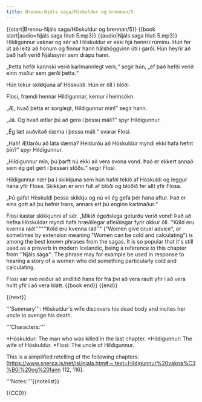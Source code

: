```yaml
---
title: Brennu-Njáls saga/Höskuldur og brennan/5
---
```


{{start|Brennu-Njáls saga/Höskuldur og brennan/5}}
{{book start|audio=Njáls saga hluti 5.mp3}}
{{audio|Njáls saga hluti 5.mp3}}
Hildigunnur vaknar og sér að Höskuldur er ekki hjá henni í rúminu. Hún fer út að leita að honum og finnur hann hálshöggvinn úti í garði. Hún heyrir að það hafi verið Njálssynir sem drápu hann.

„Þetta hefði kannski verið karlmannlegt verk,“ segir hún, „ef það hefði verið einn maður sem gerði þetta.“

Hún tekur skikkjuna af Höskuldi. Hún er öll í blóði.  

Flosi, frændi hennar Hildigunnar, kemur í heimsókn.

„Æ, hvað þetta er sorglegt, Hildigunnur mín!“ segir hann.

„Já. Og hvað ætlar þú að gera í þessu máli?“ spyr Hildigunnur.

„Ég læt auðvitað dæma í þessu máli.“ svarar Flosi.

„Hah! Ætlarðu að láta dæma? Heldurðu að Höskuldur myndi ekki hafa hefnt þín?“ spyr Hildigunnur.

„Hildigunnur mín, þú þarft nú ekki að vera svona vond. Það er ekkert annað sem ég get gert í þessari stöðu.“ segir Flosi.

Hildigunnur nær þá í skikkjuna sem hún hafði tekið af Höskuldi og leggur hana yfir Flosa. Skikkjan er enn full af blóði og blóðið fer allt yfir Flosa. 

„Þú gafst Höskuldi þessa skikkju og nú vil ég gefa þér hana aftur. Það er eins gott að þú hefnir hans, annars ert þú enginn karlmaður.“

Flosi kastar skikkjunni af sér. „Mikið ógeðslega geturðu verið vond! Það að hefna Höskuldar myndi hafa hræðilegar afleiðingar fyrir okkur öll. ''Köld eru kvenna ráð!''“<ref group="lower-alpha">"''Köld eru kvenna ráð''" ("Women give cruel advice", or sometimes by extension meaning "Women can be cold and calculating") is among the best known phrases from the sagas. It is so popular that it's still used as a proverb in modern Icelandic, being a reference to this chapter from ''Njáls saga''. The phrase may for example be used in response to hearing a story of a women who did something particularly cold and calculating.</ref>

Flosi var svo reiður að andlitið hans fór frá því að vera rautt yfir í að vera hvítt yfir í að vera blátt.
{{book end}}
{{end}}

{{next}}


<div class="notes">

'''Summary''': Höskuldur's wife discovers his dead body and incites her uncle to avenge his death.

'''Characters:'''

*Höskuldur: The man who was killed in the last chapter.
*Hildigunnur: The wife of Höskuldur.
*Flosi: The uncle of Hildigunnur.

This is a simplified retelling of the following chapters: [https://www.snerpa.is/net/isl/njala.htm#:~:text=Hildigunnur%20vakna%C3%B0i%20og%20fann 112, 116].

'''Notes:'''{{notelist}}
<br />

</div>
{{CC0}}